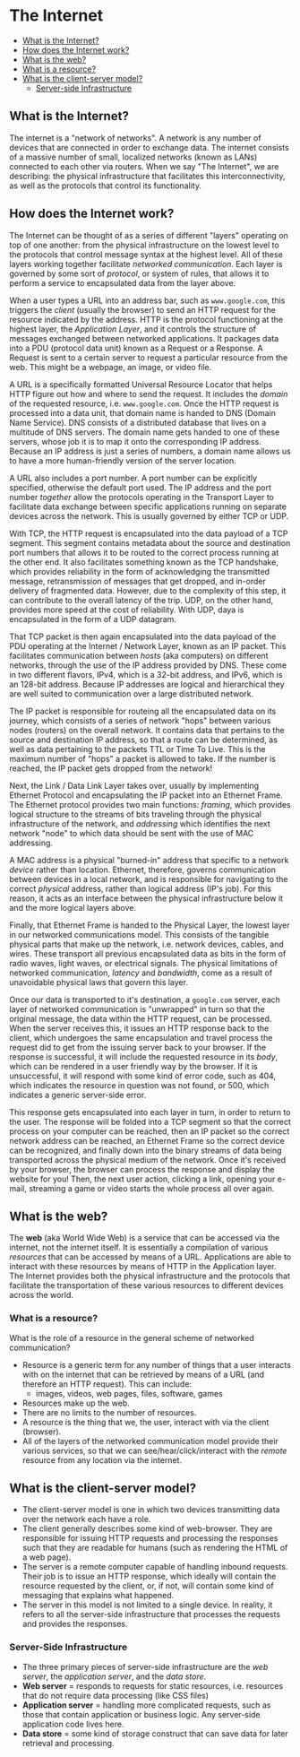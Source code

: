 # The Internet

- [What is the Internet?](#what-is-the-internet)
- [How does the Internet work?](#how-does-the-internet-work)
- [What is the web?](#what-is-the-web)
- [What is a resource?](#what-is-a-resource)
- [What is the client-server model?](#what-is-the-client-server-model)
  - [Server-side Infrastructure](#server-side-infrastructure)

## What is the Internet?

The internet is a "network of networks". A network is any number of devices that are connected in order to exchange data. The internet consists of a massive number of small, localized networks (known as LANs) connected to each other via routers. When we say "The Internet", we are describing: the physical infrastructure that facilitates this interconnectivity, as well as the protocols that control its functionality.

## How does the Internet work?

The Internet can be thought of as a series of different "layers" operating on top of one another: from the physical infrastructure on the lowest level to the protocols that control message syntax at the highest level. All of these layers working together facilitate _networked communication_. Each layer is governed by some sort of _protocol_, or system of rules, that allows it to perform a service to encapsulated data from the layer above.

When a user types a URL into an address bar, such as `www.google.com`, this triggers the _client_ (usually the browser) to send an HTTP request for the resource indicated by the address. HTTP is the protocol functioning at the highest layer, the _Application Layer_, and it controls the structure of messages exchanged between networked applications. It packages data into a PDU (protocol data unit) known as a Request or a Response. A Request is sent to a certain server to request a particular resource from the web. This might be a webpage, an image, or video file.

A URL is a specifically formatted Universal Resource Locator that helps HTTP figure out how and where to send the request. It includes the _domain_ of the requested resource, i.e. `www.google.com`. Once the HTTP request is processed into a data unit, that domain name is handed to DNS (Domain Name Service). DNS consists of a distributed database that lives on a multitude of DNS servers. The domain name gets handed to one of these servers, whose job it is to map it onto the corresponding IP address. Because an IP address is just a series of numbers, a domain name allows us to have a more human-friendly version of the server location.

A URL also includes a port number. A port number can be explicitly specified, otherwise the default port used. The IP address and the port number _together_ allow the protocols operating in the Transport Layer to facilitate data exchange between specific applications running on separate devices across the network. This is usually governed by either TCP or UDP.

With TCP, the HTTP request is encapsulated into the data payload of a TCP segment. This segment contains metadata about the source and destination port numbers that allows it to be routed to the correct process running at the other end. It also facilitates something known as the TCP handshake, which provides reliability in the form of acknowledging the transmitted message, retransmission of messages that get dropped, and in-order delivery of fragmented data. However, due to the complexity of this step, it can contribute to the overall latency of the trip. UDP, on the other hand, provides more speed at the cost of reliability. With UDP, daya is encapsulated in the form of a UDP datagram.

That TCP packet is then again encapsulated into the data payload of the PDU operating at the Internet / Network Layer, known as an IP packet. This facilitates communication between _hosts_ (aka computers) on different networks, through the use of the IP address provided by DNS. These come in two different flavors, IPv4, which is a 32-bit address, and IPv6, which is an 128-bit address. Because IP addresses are logical and hierarchical they are well suited to communication over a large distributed network.

The IP packet is responsible for routeing all the encapsulated data on its journey, which consists of a series of network "hops" between various nodes (routers) on the overall network. It contains data that pertains to the source and destination IP address, so that a route can be determined, as well as data pertaining to the packets TTL or Time To Live. This is the maximum number of "hops" a packet is allowed to take. If the number is reached, the IP packet gets dropped from the network!

Next, the Link / Data Link Layer takes over, usually by implementing Ethernet Protocol and encapsulating the IP packet into an Ethernet Frame. The Ethernet protocol provides two main functions: _framing_, which provides logical structure to the streams of bits traveling through the physical infrastructure of the network, and _addressing_ which identifies the next network "node" to which data should be sent with the use of MAC addressing.

A MAC address is a physical "burned-in" address that specific to a network _device_ rather than location. Ethernet, therefore, governs communication between devices in a local network, and is responsible for navigating to the correct _physical_ address, rather than logical address (IP's job). For this reason, it acts as an interface between the physical infrastructure below it and the more logical layers above.

Finally, that Ethernet Frame is handed to the Physical Layer, the lowest layer in our networked communications model. This consists of the tangible physical parts that make up the network, i.e. network devices, cables, and wires. These transport all previous encapsulated data as bits in the form of radio waves, light waves, or electrical signals. The physical limitations of networked communication, _latency_ and _bandwidth_, come as a result of unavoidable physical laws that govern this layer.

Once our data is transported to it's destination, a `google.com` server, each layer of networked communication is "unwrapped" in turn so that the original message, the data within the HTTP request, can be processed. When the server receives this, it issues an HTTP response back to the client, which undergoes the same encapsulation and travel process the request did to get from the issuing server back to your browser. If the response is successful, it will include the requested resource in its _body_, which can be rendered in a user friendly way by the browser. If it is unsuccessful, it will respond with some kind of error code, such as 404, which indicates the resource in question was not found, or 500, which indicates a generic server-side error.

This response gets encapsulated into each layer in turn, in order to return to the user. The response will be folded into a TCP segment so that the correct process on your computer can be reached, then an IP packet so the correct network address can be reached, an Ethernet Frame so the correct device can be recognized, and finally down into the binary streams of data being transported across the physical medium of the network. Once it's received by your browser, the browser can process the response and display the website for you! Then, the next user action, clicking a link, opening your e-mail, streaming a game or video starts the whole process all over again.

## What is the web?

The **web** (aka World Wide Web) is a service that can be accessed via the internet, not the internet itself. It is essentially a compilation of various _resources_ that can be accessed by means of a URL. Applications are able to interact with these resources by means of HTTP in the Application layer. The Internet provides both the physical infrastructure and the protocols that facilitate the transportation of these various resources to different devices across the world.

### What is a resource?

What is the role of a resource in the general scheme of networked communication?

- Resource is a generic term for any number of things that a user interacts with on the internet that can be retrieved by means of a URL (and therefore an HTTP request). This can include:
  - images, videos, web pages, files, software, games
- Resources make up the web.
- There are no limits to the number of resources.
- A resource is the thing that we, the user, interact with via the client (browser).
- All of the layers of the networked communication model provide their various services, so that we can see/hear/click/interact with the _remote_ resource from any location via the internet.

## What is the client-server model?

- The client-server model is one in which two devices transmitting data over the network each have a role.
- The client generally describes some kind of web-browser. They are responsible for issuing HTTP requests and processing the responses such that they are readable for humans (such as rendering the HTML of a web page).
- The server is a remote computer capable of handling inbound requests. Their job is to issue an HTTP response, which ideally will contain the resource requested by the client, or, if not, will contain some kind of messaging that explains what happened.
- The server in this model is not limited to a single device. In reality, it refers to all the server-side infrastructure that processes the requests and provides the responses.

### Server-Side Infrastructure

- The three primary pieces of server-side infrastructure are the _web server_, the _application server_, and the _data store_.
- **Web server** = responds to requests for static resources, i.e. resources that do not require data processing (like CSS files)
- **Application server** = handling more complicated requests, such as those that contain application or business logic. Any server-side application code lives here.
- **Data store** = some kind of storage construct that can save data for later retrieval and processing.